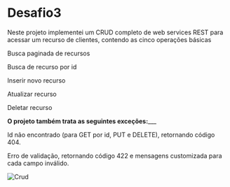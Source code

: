 # Desafio3

Neste projeto implementei um CRUD completo de web services REST para
acessar um recurso de clientes, contendo as cinco operações básicas 

Busca paginada de recursos

Busca de recurso por id

Inserir novo recurso

Atualizar recurso

Deletar recurso

______________________O projeto também trata as seguintes exceções:_________________________

Id não encontrado (para GET por id, PUT e DELETE), retornando código 404.

Erro de validação, retornando código 422 e mensagens customizada para cada campo inválido. 


![Crud](https://github.com/DennerOl/Desafio3/assets/124217386/86ec846d-008d-4896-83df-18d01fd971b5)
